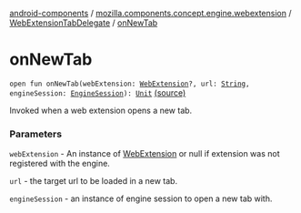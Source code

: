 [android-components](../../index.md) / [mozilla.components.concept.engine.webextension](../index.md) / [WebExtensionTabDelegate](index.md) / [onNewTab](./on-new-tab.md)

# onNewTab

`open fun onNewTab(webExtension: `[`WebExtension`](../-web-extension/index.md)`?, url: `[`String`](https://kotlinlang.org/api/latest/jvm/stdlib/kotlin/-string/index.html)`, engineSession: `[`EngineSession`](../../mozilla.components.concept.engine/-engine-session/index.md)`): `[`Unit`](https://kotlinlang.org/api/latest/jvm/stdlib/kotlin/-unit/index.html) [(source)](https://github.com/mozilla-mobile/android-components/blob/master/components/concept/engine/src/main/java/mozilla/components/concept/engine/webextension/WebExtensionTabDelegate.kt#L23)

Invoked when a web extension opens a new tab.

### Parameters

`webExtension` - An instance of [WebExtension](../-web-extension/index.md) or null if extension was not registered with the engine.

`url` - the target url to be loaded in a new tab.

`engineSession` - an instance of engine session to open a new tab with.